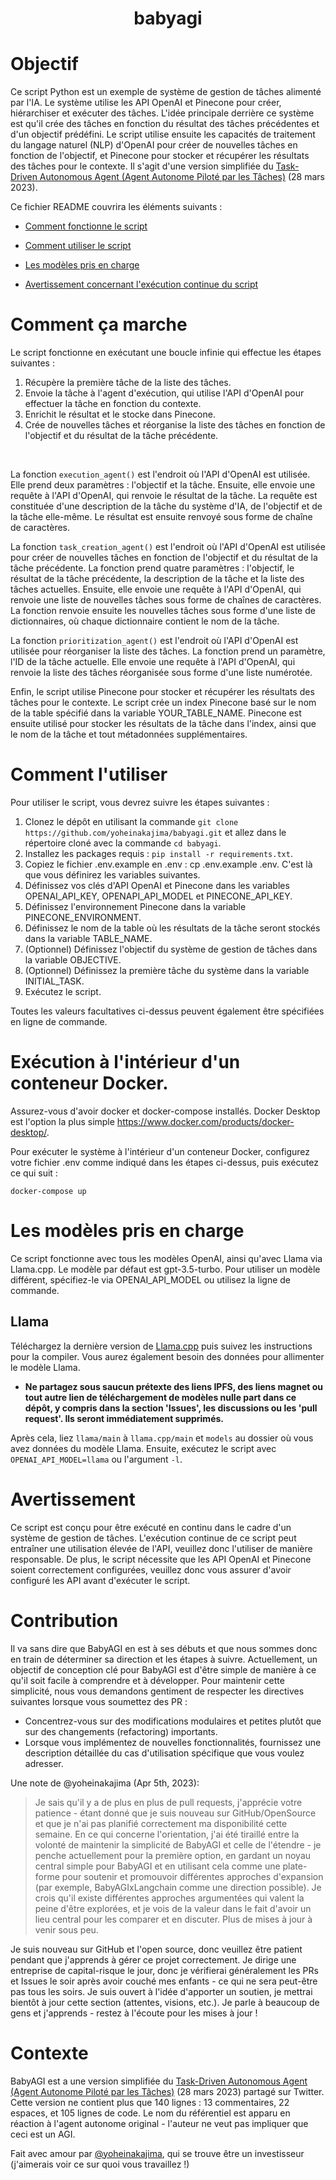 <h1 align="center">
 babyagi
</h1>

# Objectif

Ce script Python est un exemple de système de gestion de tâches alimenté par l'IA. Le système utilise les API OpenAI et Pinecone pour créer, hiérarchiser et exécuter des tâches. L'idée principale derrière ce système est qu'il crée des tâches en fonction du résultat des tâches précédentes et d'un objectif prédéfini. Le script utilise ensuite les capacités de traitement du langage naturel (NLP) d'OpenAI pour créer de nouvelles tâches en fonction de l'objectif, et Pinecone pour stocker et récupérer les résultats des tâches pour le contexte. Il s'agit d'une version simplifiée du [Task-Driven Autonomous Agent (Agent Autonome Piloté par les Tâches)](https://twitter.com/yoheinakajima/status/1640934493489070080?s=20) (28 mars 2023).

Ce fichier README couvrira les éléments suivants :

- [Comment fonctionne le script](#how-it-works)

- [Comment utiliser le script](#how-to-use)

- [Les modèles pris en charge](#supported-models)

- [Avertissement concernant l'exécution continue du script](#continous-script-warning)

# Comment ça marche<a name="how-it-works"></a>

Le script fonctionne en exécutant une boucle infinie qui effectue les étapes suivantes :

1. Récupère la première tâche de la liste des tâches.
2. Envoie la tâche à l'agent d'exécution, qui utilise l'API d'OpenAI pour effectuer la tâche en fonction du contexte.
3. Enrichit le résultat et le stocke dans Pinecone.
4. Crée de nouvelles tâches et réorganise la liste des tâches en fonction de l'objectif et du résultat de la tâche précédente.
</br>

La fonction `execution_agent()` est l'endroit où l'API d'OpenAI est utilisée. Elle prend deux paramètres : l'objectif et la tâche. Ensuite, elle envoie une requête à l'API d'OpenAI, qui renvoie le résultat de la tâche. La requête est constituée d'une description de la tâche du système d'IA, de l'objectif et de la tâche elle-même. Le résultat est ensuite renvoyé sous forme de chaîne de caractères.
</br>

La fonction `task_creation_agent()` est l'endroit où l'API d'OpenAI est utilisée pour créer de nouvelles tâches en fonction de l'objectif et du résultat de la tâche précédente. La fonction prend quatre paramètres : l'objectif, le résultat de la tâche précédente, la description de la tâche et la liste des tâches actuelles. Ensuite, elle envoie une requête à l'API d'OpenAI, qui renvoie une liste de nouvelles tâches sous forme de chaînes de caractères. La fonction renvoie ensuite les nouvelles tâches sous forme d'une liste de dictionnaires, où chaque dictionnaire contient le nom de la tâche.
</br>

La fonction `prioritization_agent()` est l'endroit où l'API d'OpenAI est utilisée pour réorganiser la liste des tâches. La fonction prend un paramètre, l'ID de la tâche actuelle. Elle envoie une requête à l'API d'OpenAI, qui renvoie la liste des tâches réorganisée sous forme d'une liste numérotée.

Enfin, le script utilise Pinecone pour stocker et récupérer les résultats des tâches pour le contexte. Le script crée un index Pinecone basé sur le nom de la table spécifié dans la variable YOUR_TABLE_NAME. Pinecone est ensuite utilisé pour stocker les résultats de la tâche dans l'index, ainsi que le nom de la tâche et tout métadonnées supplémentaires.

# Comment l'utiliser<a name="how-to-use"></a>

Pour utiliser le script, vous devrez suivre les étapes suivantes :

1. Clonez le dépôt en utilisant la commande `git clone https://github.com/yoheinakajima/babyagi.git` et allez dans le répertoire cloné avec la commande `cd babyagi`.
2. Installez les packages requis : `pip install -r requirements.txt`.
3. Copiez le fichier .env.example en .env : cp .env.example .env. C'est là que vous définirez les variables suivantes.
4. Définissez vos clés d'API OpenAI et Pinecone dans les variables OPENAI_API_KEY, OPENAPI_API_MODEL et PINECONE_API_KEY.
5. Définissez l'environnement Pinecone dans la variable PINECONE_ENVIRONMENT.
6. Définissez le nom de la table où les résultats de la tâche seront stockés dans la variable TABLE_NAME.
7. (Optionnel) Définissez l'objectif du système de gestion de tâches dans la variable OBJECTIVE.
8. (Optionnel) Définissez la première tâche du système dans la variable INITIAL_TASK.
9. Exécutez le script.

Toutes les valeurs facultatives ci-dessus peuvent également être spécifiées en ligne de commande.

# Exécution à l'intérieur d'un conteneur Docker.

Assurez-vous d'avoir docker et docker-compose installés. Docker Desktop est l'option la plus simple https://www.docker.com/products/docker-desktop/.

Pour exécuter le système à l'intérieur d'un conteneur Docker, configurez votre fichier .env comme indiqué dans les étapes ci-dessus, puis exécutez ce qui suit :

```
docker-compose up
```

# Les modèles pris en charge<a name="supported-models"></a>

Ce script fonctionne avec tous les modèles OpenAI, ainsi qu'avec Llama via Llama.cpp. Le modèle par défaut est gpt-3.5-turbo. Pour utiliser un modèle différent, spécifiez-le via OPENAI_API_MODEL ou utilisez la ligne de commande.

## Llama

Téléchargez la dernière version de [Llama.cpp](https://github.com/ggerganov/llama.cpp) puis suivez les instructions pour la compiler. Vous aurez également besoin des données pour allimenter le modèle Llama.

- **Ne partagez sous saucun prétexte des liens IPFS, des liens magnet ou tout autre lien de téléchargement de modèles nulle part dans ce dépôt, y compris dans la section 'Issues', les discussions ou les 'pull request'. Ils seront immédiatement supprimés.**

Après cela, liez `llama/main` à `llama.cpp/main` et `models` au dossier où vous avez données du modèle Llama. Ensuite, exécutez le script avec `OPENAI_API_MODEL=llama` ou l'argument `-l`.

# Avertissement<a name="continous-script-warning"></a>

Ce script est conçu pour être exécuté en continu dans le cadre d'un système de gestion de tâches. L'exécution continue de ce script peut entraîner une utilisation élevée de l'API, veuillez donc l'utiliser de manière responsable. De plus, le script nécessite que les API OpenAI et Pinecone soient correctement configurées, veuillez donc vous assurer d'avoir configuré les API avant d'exécuter le script.

# Contribution

Il va sans dire que BabyAGI en est à ses débuts et que nous sommes donc en train de déterminer sa direction et les étapes à suivre. Actuellement, un objectif de conception clé pour BabyAGI est d'être simple de manière à ce qu'il soit facile à comprendre et à développer. Pour maintenir cette simplicité, nous vous demandons gentiment de respecter les directives suivantes lorsque vous soumettez des PR :

- Concentrez-vous sur des modifications modulaires et petites plutôt que sur des changements (refactoring) importants.
- Lorsque vous implémentez de nouvelles fonctionnalités, fournissez une description détaillée du cas d'utilisation spécifique que vous voulez adresser.

Une note de @yoheinakajima (Apr 5th, 2023):

> Je sais qu'il y a de plus en plus de pull requests, j'apprécie votre patience - étant donné que je suis nouveau sur GitHub/OpenSource et que je n'ai pas planifié correctement ma disponibilité cette semaine. En ce qui concerne l'orientation, j'ai été tiraillé entre la volonté de maintenir la simplicité de BabyAGI et celle de l'étendre - je penche actuellement pour la première option, en gardant un noyau central simple pour BabyAGI et en utilisant cela comme une plate-forme pour soutenir et promouvoir différentes approches d'expansion (par exemple, BabyAGIxLangchain comme une direction possible). Je crois qu'il existe différentes approches argumentées qui valent la peine d'être explorées, et je vois de la valeur dans le fait d'avoir un lieu central pour les comparer et en discuter. Plus de mises à jour à venir sous peu.

Je suis nouveau sur GitHub et l'open source, donc veuillez être patient pendant que j'apprends à gérer ce projet correctement. Je dirige une entreprise de capital-risque le jour, donc je vérifierai généralement les PRs et Issues le soir après avoir couché mes enfants - ce qui ne sera peut-être pas tous les soirs. Je suis ouvert à l'idée d'apporter un soutien, je mettrai bientôt à jour cette section (attentes, visions, etc.). Je parle à beaucoup de gens et j'apprends - restez à l'écoute pour les mises à jour !

# Contexte

BabyAGI est a une version simplifiée du [Task-Driven Autonomous Agent (Agent Autonome Piloté par les Tâches)](https://twitter.com/yoheinakajima/status/1640934493489070080?s=20) (28 mars 2023) partagé sur Twitter. Cette version ne contient plus que 140 lignes : 13 commentaires, 22 espaces, et 105 lignes de code. Le nom du référentiel est apparu en réaction à l'agent autonome original - l'auteur ne veut pas impliquer que ceci est un AGI.

Fait avec amour par [@yoheinakajima](https://twitter.com/yoheinakajima), qui se trouve être un investisseur (j'aimerais voir ce sur quoi vous travaillez !)
